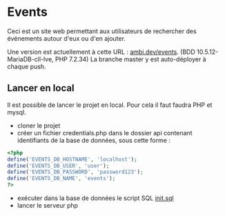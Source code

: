 # Events

Ceci est un site web permettant aux utilisateurs de rechercher des événements autour d'eux ou d'en ajouter.

Une version est actuellement à cette URL : [ambi.dev/events](https://ambi.dev/events). (BDD 10.5.12-MariaDB-cll-lve, PHP 7.2.34) La branche master y est auto-déployer à chaque push.

## Lancer en local

Il est possible de lancer le projet en local.
Pour cela il faut faudra PHP et mysql.
 - cloner le projet
 - créer un fichier credentials.php dans le dossier api contenant identifiants de la base de données, sous cette forme :
```php
<?php
define('EVENTS_DB_HOSTNAME', 'localhost');
define('EVENTS_DB_USER', 'user');
define('EVENTS_DB_PASSWORD', 'password123');
define('EVENTS_DB_NAME', 'events');
?>
```
 - exécuter dans la base de données le script SQL [init.sql](init.sql)
 - lancer le serveur php